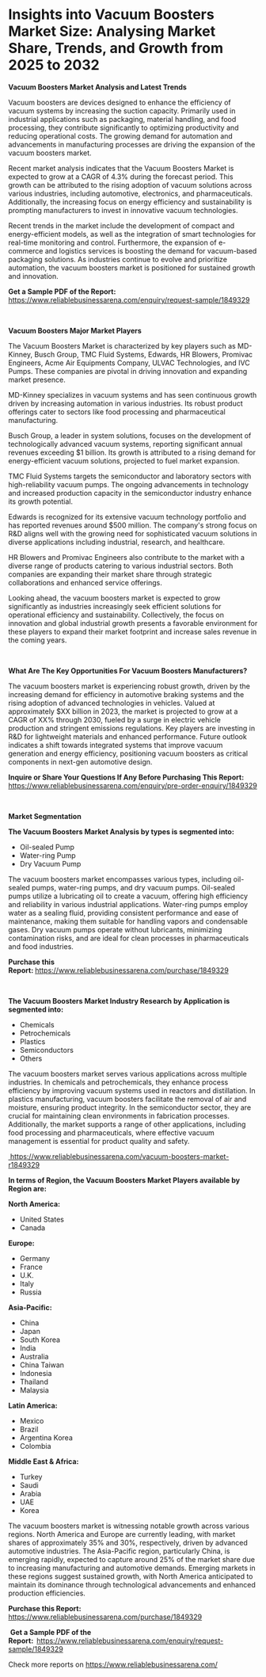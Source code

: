 <p><h1>Insights into Vacuum Boosters Market Size: Analysing Market Share, Trends, and Growth from 2025 to 2032</h1></p><p><strong>Vacuum Boosters Market Analysis and Latest Trends</strong></p>
<p><p>Vacuum boosters are devices designed to enhance the efficiency of vacuum systems by increasing the suction capacity. Primarily used in industrial applications such as packaging, material handling, and food processing, they contribute significantly to optimizing productivity and reducing operational costs. The growing demand for automation and advancements in manufacturing processes are driving the expansion of the vacuum boosters market.</p><p>Recent market analysis indicates that the Vacuum Boosters Market is expected to grow at a CAGR of 4.3% during the forecast period. This growth can be attributed to the rising adoption of vacuum solutions across various industries, including automotive, electronics, and pharmaceuticals. Additionally, the increasing focus on energy efficiency and sustainability is prompting manufacturers to invest in innovative vacuum technologies.</p><p>Recent trends in the market include the development of compact and energy-efficient models, as well as the integration of smart technologies for real-time monitoring and control. Furthermore, the expansion of e-commerce and logistics services is boosting the demand for vacuum-based packaging solutions. As industries continue to evolve and prioritize automation, the vacuum boosters market is positioned for sustained growth and innovation.</p></p>
<p><strong>Get a Sample PDF of the Report:&nbsp;</strong> <a href="https://www.reliablebusinessarena.com/enquiry/request-sample/1849329?utm_campaign=2581&utm_medium=2&utm_source=Github&utm_content=ia&utm_term=22022025&utm_id=vacuum-boosters">https://www.reliablebusinessarena.com/enquiry/request-sample/1849329</a></p>
<p>&nbsp;</p>
<p><strong>Vacuum Boosters Major Market Players</strong></p>
<p><p>The Vacuum Boosters Market is characterized by key players such as MD-Kinney, Busch Group, TMC Fluid Systems, Edwards, HR Blowers, Promivac Engineers, Acme Air Equipments Company, ULVAC Technologies, and IVC Pumps. These companies are pivotal in driving innovation and expanding market presence.</p><p>MD-Kinney specializes in vacuum systems and has seen continuous growth driven by increasing automation in various industries. Its robust product offerings cater to sectors like food processing and pharmaceutical manufacturing.</p><p>Busch Group, a leader in system solutions, focuses on the development of technologically advanced vacuum systems, reporting significant annual revenues exceeding $1 billion. Its growth is attributed to a rising demand for energy-efficient vacuum solutions, projected to fuel market expansion.</p><p>TMC Fluid Systems targets the semiconductor and laboratory sectors with high-reliability vacuum pumps. The ongoing advancements in technology and increased production capacity in the semiconductor industry enhance its growth potential.</p><p>Edwards is recognized for its extensive vacuum technology portfolio and has reported revenues around $500 million. The company's strong focus on R&D aligns well with the growing need for sophisticated vacuum solutions in diverse applications including industrial, research, and healthcare.</p><p>HR Blowers and Promivac Engineers also contribute to the market with a diverse range of products catering to various industrial sectors. Both companies are expanding their market share through strategic collaborations and enhanced service offerings.</p><p>Looking ahead, the vacuum boosters market is expected to grow significantly as industries increasingly seek efficient solutions for operational efficiency and sustainability. Collectively, the focus on innovation and global industrial growth presents a favorable environment for these players to expand their market footprint and increase sales revenue in the coming years.</p></p>
<p>&nbsp;</p>
<p><strong>What Are The Key Opportunities For Vacuum Boosters Manufacturers?</strong></p>
<p><p>The vacuum boosters market is experiencing robust growth, driven by the increasing demand for efficiency in automotive braking systems and the rising adoption of advanced technologies in vehicles. Valued at approximately $XX billion in 2023, the market is projected to grow at a CAGR of XX% through 2030, fueled by a surge in electric vehicle production and stringent emissions regulations. Key players are investing in R&D for lightweight materials and enhanced performance. Future outlook indicates a shift towards integrated systems that improve vacuum generation and energy efficiency, positioning vacuum boosters as critical components in next-gen automotive design.</p></p>
<p><strong>Inquire or Share Your Questions If Any Before Purchasing This Report:</strong> <a href="https://www.reliablebusinessarena.com/enquiry/pre-order-enquiry/1849329?utm_campaign=2581&utm_medium=2&utm_source=Github&utm_content=ia&utm_term=22022025&utm_id=vacuum-boosters">https://www.reliablebusinessarena.com/enquiry/pre-order-enquiry/1849329</a></p>
<p>&nbsp;</p>
<p><strong>Market Segmentation</strong></p>
<p><strong>The Vacuum Boosters Market Analysis by types is segmented into:</strong></p>
<p><ul><li>Oil-sealed Pump</li><li>Water-ring Pump</li><li>Dry Vacuum Pump</li></ul></p>
<p><p>The vacuum boosters market encompasses various types, including oil-sealed pumps, water-ring pumps, and dry vacuum pumps. Oil-sealed pumps utilize a lubricating oil to create a vacuum, offering high efficiency and reliability in various industrial applications. Water-ring pumps employ water as a sealing fluid, providing consistent performance and ease of maintenance, making them suitable for handling vapors and condensable gases. Dry vacuum pumps operate without lubricants, minimizing contamination risks, and are ideal for clean processes in pharmaceuticals and food industries.</p></p>
<p><strong>Purchase this Report:&nbsp;</strong><a href="https://www.reliablebusinessarena.com/purchase/1849329?utm_campaign=2581&utm_medium=2&utm_source=Github&utm_content=ia&utm_term=22022025&utm_id=vacuum-boosters">https://www.reliablebusinessarena.com/purchase/1849329</a></p>
<p>&nbsp;</p>
<p><strong>The Vacuum Boosters Market Industry Research by Application is segmented into:</strong></p>
<p><ul><li>Chemicals</li><li>Petrochemicals</li><li>Plastics</li><li>Semiconductors</li><li>Others</li></ul></p>
<p><p>The vacuum boosters market serves various applications across multiple industries. In chemicals and petrochemicals, they enhance process efficiency by improving vacuum systems used in reactors and distillation. In plastics manufacturing, vacuum boosters facilitate the removal of air and moisture, ensuring product integrity. In the semiconductor sector, they are crucial for maintaining clean environments in fabrication processes. Additionally, the market supports a range of other applications, including food processing and pharmaceuticals, where effective vacuum management is essential for product quality and safety.</p></p>
<p><a href="https://www.reliablebusinessarena.com/vacuum-boosters-market-r1849329?utm_campaign=2581&utm_medium=2&utm_source=Github&utm_content=ia&utm_term=22022025&utm_id=vacuum-boosters">&nbsp;https://www.reliablebusinessarena.com/vacuum-boosters-market-r1849329</a></p>
<p><strong>In terms of Region, the Vacuum Boosters Market Players available by Region are:</strong></p>
<p>
    <p> <strong> North America: </strong>
        <ul>
            <li>United States</li>
            <li>Canada</li>
        </ul>
        </p> 
    <p> <strong> Europe: </strong>
        <ul>
            <li>Germany</li>
            <li>France</li>
            <li>U.K.</li>
            <li>Italy</li>
            <li>Russia</li>
        </ul>
        </p> 
    <p> <strong> Asia-Pacific: </strong>
        <ul>
            <li>China</li>
            <li>Japan</li>
            <li>South Korea</li>
            <li>India</li>
            <li>Australia</li>
            <li>China Taiwan</li>
            <li>Indonesia</li>
            <li>Thailand</li>
            <li>Malaysia</li>
        </ul>
        </p> 
    <p> <strong> Latin America: </strong>
        <ul>
            <li>Mexico</li>
            <li>Brazil</li>
            <li>Argentina Korea</li>
            <li>Colombia</li>
        </ul>
        </p> 
    <p> <strong> Middle East & Africa: </strong>
        <ul>
            <li>Turkey</li>
            <li>Saudi</li>
            <li>Arabia</li>
            <li>UAE</li>
            <li>Korea</li>
        </ul>
    </p>
    </p>
<p><p>The vacuum boosters market is witnessing notable growth across various regions. North America and Europe are currently leading, with market shares of approximately 35% and 30%, respectively, driven by advanced automotive industries. The Asia-Pacific region, particularly China, is emerging rapidly, expected to capture around 25% of the market share due to increasing manufacturing and automotive demands. Emerging markets in these regions suggest sustained growth, with North America anticipated to maintain its dominance through technological advancements and enhanced production efficiencies.</p></p>
<p><strong>Purchase this Report: </strong><a href="https://www.reliablebusinessarena.com/purchase/1849329?utm_campaign=2581&utm_medium=2&utm_source=Github&utm_content=ia&utm_term=22022025&utm_id=vacuum-boosters">https://www.reliablebusinessarena.com/purchase/1849329</a></p>
<p>&nbsp;<strong>Get a Sample PDF of the Report:&nbsp;&nbsp;</strong><a href="https://www.reliablebusinessarena.com/enquiry/request-sample/1849329?utm_campaign=2581&utm_medium=2&utm_source=Github&utm_content=ia&utm_term=22022025&utm_id=vacuum-boosters">https://www.reliablebusinessarena.com/enquiry/request-sample/1849329</a></p>
<p><strong></strong></p>
<p>Check more reports on <a href="https://www.reliablebusinessarena.com/?utm_campaign=2581&utm_medium=2&utm_source=Github&utm_content=ia&utm_term=22022025&utm_id=vacuum-boosters">https://www.reliablebusinessarena.com/</a></p>